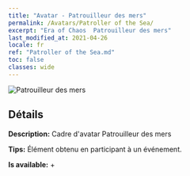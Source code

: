 ```yaml
---
title: "Avatar - Patrouilleur des mers"
permalink: /Avatars/Patroller of the Sea/
excerpt: "Era of Chaos  Patrouilleur des mers"
last_modified_at: 2021-04-26
locale: fr
ref: "Patroller of the Sea.md"
toc: false
classes: wide
---
```

 ![Patrouilleur des mers](/images/a/avatarFrame_102.png)

## Détails

 **Description:** Cadre d'avatar Patrouilleur des mers 

 **Tips:** Élément obtenu en participant à un événement. 

 **Is available:**  + 

